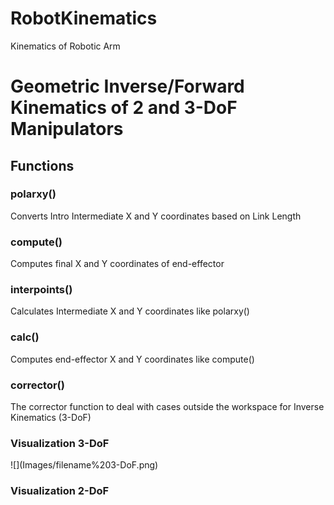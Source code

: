 # RobotKinematics
Kinematics of Robotic Arm

<h1> Geometric Inverse/Forward Kinematics of 2 and 3-DoF Manipulators</h1>

<h2> Functions </h2>
<h3> polarxy() </h3>  Converts Intro Intermediate X and Y coordinates based on Link Length
<h3> compute() </h3>  Computes final X and Y coordinates of end-effector
<h3> interpoints() </h3> Calculates Intermediate X and Y coordinates like polarxy()
<h3> calc() </h3>  Computes end-effector X and Y coordinates like compute()
<h3> corrector() </h3>  The corrector function to deal with cases outside the workspace for Inverse Kinematics (3-DoF)

<h3> Visualization 3-DoF </h3>
![](Images/filename%203-DoF.png) 

<h3> Visualization 2-DoF </h3>

